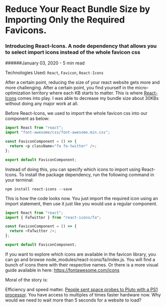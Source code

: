 # Reduce Your React Bundle Size by Importing Only the Required Favicons.

### Introducing React-Icons. A node dependency that allows you to select import icons instead of the whole favicon css

######January 03, 2020 - 5 min read

Technologies Used: `React`, `Favicon`, `React-Icons`

After a certain point, reducing the size of your react website gets more and more challenging. After a certain point, 
you find yourself in the micro-optimization territory where each KB starts to matter. This is where 
[React-Icons](https://www.npmjs.com/package/react-icons) comes into play. I was able to decrease my bundle
size about 30KBs without doing any major work at all.

Before React-Icons, we used to import the whole favicon css into our component as below:

```javascript
import React from "react";
import "font-awesome/css/font-awesome.min.css";

const FaviconComponent = () => {
  return <p className="fa fa-twitter" />;
};

export default FaviconComponent;
```

Instead of doing this, you can specify which icons to import using React-Icons. To install the package dependency,
 run the following command in your terminal:

```
npm install react-icons --save
```

This is how the code looks now. You just import the required icon using an import statement, then use it just like you would use
a regular component.

```javascript
import React from "react";
import { FaTwitter } from "react-icons/fa";

const FaviconComponent = () => {
  return <FaTwitter />;
};

export default FaviconComponent;
```

If you want to explore which icons are available in the favicon library, you can go and browse node_modules/react-icons/fa/index.js.
You will find a bunch of icons there with their respective names. Or there is a more visual guide available in here: https://fontawesome.com/icons

Moral of the story is:

Efficiency and speed matter. [People sent space probes to Pluto with a PS1 processor](https://www.theverge.com/2015/1/15/7551365/playstation-cpu-powers-new-horizons-pluto-probe). 
You have access to multiples of times faster hardware now. Why would we need to wait more than 5 seconds for a website to load?

